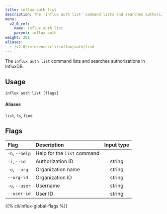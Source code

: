 ```yaml
---
title: influx auth list
description: The 'influx auth list' command lists and searches authorizations in InfluxDB.
menu:
  v2_0_ref:
    name: influx auth list
    parent: influx auth
weight: 201
aliases:
  - /v2.0/reference/cli/influx/auth/find
---
```


The `influx auth list` command lists and searches authorizations in InfluxDB.

## Usage
```
influx auth list [flags]
```

#### Aliases
`list`, `ls`, `find`

## Flags
| Flag           | Description                 | Input type  |
|:----           |:-----------                 |:----------: |
| `-h`, `--help` | Help for the `list` command |             |
| `-i`, `--id`   | Authorization ID            | string      |
| `-o`, `--org`  | Organization name           | string      |
| `--org-id`     | Organization ID             | string      |
| `-u`, `--user` | Username                    | string      |
| `--user-id`    | User ID                     | string      |

{{% cli/influx-global-flags %}}

